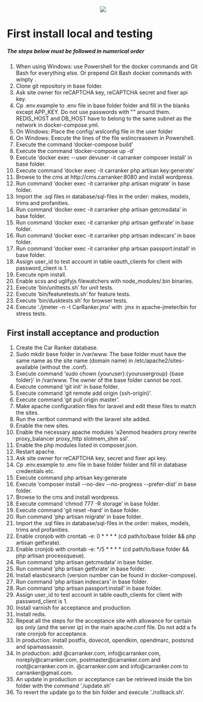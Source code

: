 <p align="center"><img src="https://carranker.com/img/HeaderChrome.jpg"></p>

<h1>First install local and testing</h1>

<h5>The steps below must be followed in numerical order</h3>

<ol>
<li>When using Windows: use Powershell for the docker commands and Git Bash for everything else. 
Or prepend Git Bash docker commands with winpty .</li>
<li>Clone git repository in base folder.</li>
<li>Ask site owner for reCAPTCHA key, reCAPTCHA secret and fixer api key.</li>
<li>Cp .env.example to .env file in base folder folder and fill in the blanks except APP_KEY. 
Do not use passwords with "" around them. 
REDIS_HOST and DB_HOST have to belong to the same subnet as the network in docker-compose.yml.</li>
<li>On Windows: Place the config/.wslconfig file in the user folder</li>
<li>On Windows: Execute the lines of the file wslincreasevm in Powershell.</li>
<li>Execute the command ’docker-compose build’</li>
<li>Execute the command ’docker-compose up -d’</li>
<li>Execute ’docker exec --user devuser -it carranker composer install’ in base folder.</li>
<li>Execute command ’docker exec -it carranker php artisan key:generate’</li>
<li>Browse to the cms at http://cms.carranker:8080 and install wordpress.</li>
<li>Run command ‘docker exec -it carranker php artisan migrate’ in base folder.</li>
<li>Import the .sql files in database/sql-files in the order: makes, models, trims and profanities.</li>
<li>Run command ‘docker exec -it carranker php artisan getcmsdata’ in base folder.</li>
<li>Run command ‘docker exec -it carranker php artisan getfxrate’ in base folder.</li>
<li>Run command ‘docker exec -it carranker php artisan indexcars’ in base folder.</li>
<li>Run command ‘docker exec -it carranker php artisan passport:install’ in base folder.</li>
<li>Assign user_id to test account in table oauth_clients for client with password_client is 1.</li>
<li>Execute npm install.</li>
<li>Enable scss and uglifyjs filewatchers with node_modules/.bin binaries.</li>
<li>Execute ’bin/unittests.sh’ for unit tests.</li>
<li>Execute ’bin/featuretests.sh’ for feature tests.</li>
<li>Execute ’bin/dusktests.sh’ for browser tests.</li>
<li>Execute ‘./jmeter -n -t CarRanker.jmx’ with .jmx in apache-jmeter/bin for stress tests.</li>
</ol>

<h2>First install acceptance and production</h3>

<ol>
<li>Create the Car Ranker database.</li>
<li>Sudo mkdir base folder in /var/www. The base folder must have the same name as the site name (domain name) in 
/etc/apache2/sites-available (without the .conf).</li>
<li>Execute command ‘sudo chown {youruser}:{yourusergroup} {base folder}’ in /var/www. The owner of the base folder 
cannot be root.</li>
<li>Execute command ‘git init’ in base folder.</li>
<li>Execute command ‘git remote add origin {ssh-origin}’.</li>
<li>Execute command ‘git pull origin master’.</li>
<li>Make apache configuration files for laravel and edit these files to match the sites.</li>
<li>Run the certbot command with the laravel site added.</li>
<li>Enable the new sites.</li>
<li>Enable the necessary apache modules ‘a2enmod headers proxy rewrite proxy_balancer proxy_http slotmem_shm ssl’.</li>
<li>Enable the php modules listed in composer.json.</li>
<li>Restart apache.</li>
<li>Ask site owner for reCAPTCHA key, secret and fixer api key.</li>
<li>Cp .env.example to .env file in base folder folder and fill in database credentials etc.</li>
<li>Execute command php artisan key:generate</li>
<li>Execute ’composer install --no-dev --no-progress --prefer-dist’ in base folder.</li>
<li>Browse to the cms and install wordpress.</li>
<li>Execute command ‘chmod 777 -R storage’ in base folder.</li>
<li>Execute command ‘git reset –hard’ in base folder. </li>
<li>Run command ‘php artisan migrate’ in base folder.</li>
<li>Import the .sql files in database/sql-files in the order: makes, models, trims and profanities.</li>
<li>Enable cronjob with crontab -e: 0 * * * * (cd path/to/base folder && php artisan getfxrate).</li>
<li>Enable cronjob with crontab -e: */5 * * * * (cd path/to/base folder && php artisan processqueue).</li>
<li>Run command ‘php artisan getcmsdata’ in base folder.</li>
<li>Run command ‘php artisan getfxrate’ in base folder.</li>
<li>Install elasticsearch (version number can be found in docker-compose).</li>
<li>Run command ‘php artisan indexcars’ in base folder.</li>
<li>Run command ‘php artisan passport:install’ in base folder.</li>
<li>Assign user_id to test account in table oauth_clients for client with password_client is 1.</li>
<li>Install varnish for acceptance and production.</li>
<li>Install redis.</li>
<li>Repeat all the steps for the acceptance site with allowance for certain ips only (and the server ip) in the main 
apache.conf file. Do not add a fx rate cronjob for acceptance.</li>
<li>In production: install postfix, dovecot, opendkim, opendmarc, postsrsd and spamassassin.</li>
<li>In production: add <yourdevuser>@carranker.com, info@carranker.com, noreply@carranker.com, postmaster@carranker.com and root@carranker.com 
in. <yourdevuser>@carranker.com and info@carranker.com to carranker@gmail.com.</li>
<li>An update in production or acceptance can be retrieved inside the bin folder with the command ’./update.sh’</li>
<li>To revert the update go to the bin folder and execute ’./rollback.sh’.</li>
</ol>
